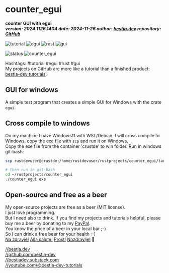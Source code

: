 [//]: # (auto_md_to_doc_comments segment start A)

# counter_egui

[//]: # (auto_cargo_toml_to_md start)

**counter GUI with egui**  
***version: 2024.1126.1404 date: 2024-11-26 author: [bestia.dev](https://bestia.dev) repository: [GitHub](https://github.com/bestia-dev/counter_egui)***

 ![tutorial](https://img.shields.io/badge/tutorial-orange)
 ![egui](https://img.shields.io/badge/egui-orange)
 ![rust](https://img.shields.io/badge/rust-orange)
 ![gui](https://img.shields.io/badge/gui-orange)

[//]: # (auto_cargo_toml_to_md end)

 ![status](https://img.shields.io/badge/tutorial-yellow)
 ![counter_egui](https://bestia.dev/webpage_hit_counter/get_svg_image/2117022954.svg)

Hashtags: #tutorial #egui #rust #gui  
My projects on GitHub are more like a tutorial than a finished product: [bestia-dev tutorials](https://github.com/bestia-dev/tutorials_rust_wasm).

## GUI for windows

A simple test program that creates a simple GUI for Windows with the crate `egui`.

## Cross compile to windows

On my machine I have Windows11 with WSL/Debian. I will cross compile to Windows, copy the exe file with `scp` and run it on Windows.  
Copy the exe file from the container 'crustde' to win folder. Run in windows git-bash:

```bash
scp rustdevuser@crustde:/home/rustdevuser/rustprojects/counter_egui/target/x86_64-pc-windows-gnu/release/counter_egui.exe /c/Users/Luciano/rustprojects/counter_egui/

# then run in git-bash
cd ~/rustprojects/counter_egui
./counter_egui.exe
```

## Open-source and free as a beer

My open-source projects are free as a beer (MIT license).  
I just love programming.  
But I need also to drink. If you find my projects and tutorials helpful, please buy me a beer by donating to my [PayPal](https://paypal.me/LucianoBestia).  
You know the price of a beer in your local bar ;-)  
So I can drink a free beer for your health :-)  
[Na zdravje!](https://translate.google.com/?hl=en&sl=sl&tl=en&text=Na%20zdravje&op=translate) [Alla salute!](https://dictionary.cambridge.org/dictionary/italian-english/alla-salute) [Prost!](https://dictionary.cambridge.org/dictionary/german-english/prost) [Nazdravlje!](https://matadornetwork.com/nights/how-to-say-cheers-in-50-languages/) 🍻

[//bestia.dev](https://bestia.dev)  
[//github.com/bestia-dev](https://github.com/bestia-dev)  
[//bestiadev.substack.com](https://bestiadev.substack.com)  
[//youtube.com/@bestia-dev-tutorials](https://youtube.com/@bestia-dev-tutorials)  

[//]: # (auto_md_to_doc_comments segment end A)

